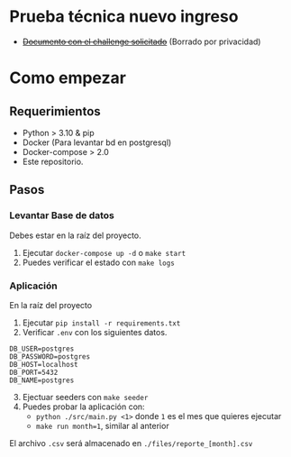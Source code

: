 # Prueba técnica nuevo ingreso
* <s>[Documento con el challenge solicitado](./files/prueba.pdf)</s> (Borrado por privacidad)

# Como empezar

## Requerimientos
* Python > 3.10 & pip
* Docker (Para levantar bd en postgresql)
* Docker-compose > 2.0
* Este repositorio.

## Pasos
### Levantar Base de datos
Debes estar  en la raíz del proyecto.
1. Ejecutar `docker-compose up -d` o `make start`
2. Puedes verificar el estado con `make logs`

### Aplicación
En la raíz del proyecto
1. Ejecutar `pip install -r requirements.txt`
2. Verificar `.env` con los siguientes datos.
```
DB_USER=postgres
DB_PASSWORD=postgres
DB_HOST=localhost
DB_PORT=5432
DB_NAME=postgres
```
3. Ejectuar seeders con `make seeder`
4. Puedes probar la aplicación con:
    * `python ./src/main.py <1>` donde `1` es el mes que quieres ejecutar
    * `make run month=1`, similar al anterior

El archivo `.csv` será almacenado en `./files/reporte_[month].csv`
